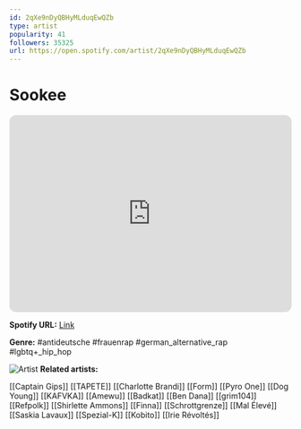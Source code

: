 ```yaml
---
id: 2qXe9nDyQBHyMLduqEwQZb
type: artist
popularity: 41
followers: 35325
url: https://open.spotify.com/artist/2qXe9nDyQBHyMLduqEwQZb
---
```

# Sookee

<iframe style="border-radius:12px" src="https://open.spotify.com/embed/artist/2qXe9nDyQBHyMLduqEwQZb" width="100%" height="352" frameBorder="0" allowfullscreen="" allow="autoplay; clipboard-write; encrypted-media; fullscreen; picture-in-picture" loading="lazy"></iframe>

**Spotify URL:** [Link](https://open.spotify.com/artist/2qXe9nDyQBHyMLduqEwQZb)

**Genre:**  #antideutsche #frauenrap #german_alternative_rap #lgbtq+_hip_hop

![Artist](https://i.scdn.co/image/ab6761610000e5eb91e3357413f9d4dbcd4fa799)
**Related artists:**

[[Captain Gips]]
[[TAPETE]]
[[Charlotte Brandi]]
[[Form]]
[[Pyro One]]
[[Dog Young]]
[[KAFVKA]]
[[Amewu]]
[[Badkat]]
[[Ben Dana]]
[[grim104]]
[[Refpolk]]
[[Shirlette Ammons]]
[[Finna]]
[[Schrottgrenze]]
[[Mal Élevé]]
[[Saskia Lavaux]]
[[Spezial-K]]
[[Kobito]]
[[Irie Révoltés]]
